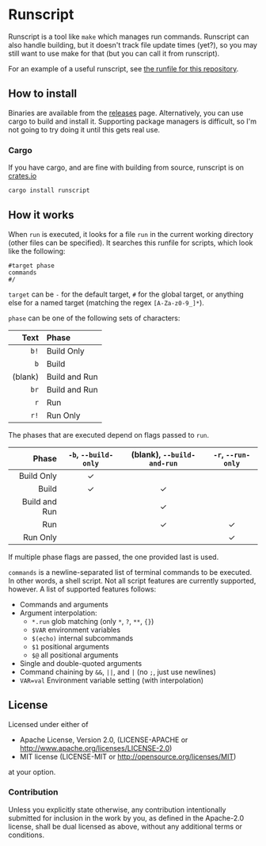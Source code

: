 # Runscript

Runscript is a tool like `make` which manages run commands. Runscript can also handle building, but it doesn't track file update times (yet?), so you may still want to use make for that (but you can call it from runscript).

For an example of a useful runscript, see [the runfile for this repository](run).

## How to install

Binaries are available from the [releases](https://github.com/TheOnlyMrCat/runscript) page. Alternatively, you can use cargo to
build and install it. Supporting package managers is difficult, so I'm not going to try doing it until this gets real use.

### Cargo

If you have cargo, and are fine with building from source, runscript is on [crates.io](https://crates.io/crates/runscript)

```sh
cargo install runscript
```

## How it works

When `run` is executed, it looks for a file `run` in the current working directory (other files can be specified). It
searches this runfile for scripts, which look like the following:

```run
#target phase
commands
#/
```

`target` can be `-` for the default target, `#` for the global target, or anything else for a named target (matching the regex
`[A-Za-z0-9_]*`).

`phase` can be one of the following sets of characters:

| Text    | Phase         |
| ------: | :------------ |
|    `b!` | Build Only    |
|     `b` | Build         |
| (blank) | Build and Run |
|    `br` | Build and Run |
|     `r` | Run           |
|    `r!` | Run Only      |

The phases that are executed depend on flags passed to `run`. 

|         Phase | `-b`, `--build-only` | (blank), `--build-and-run` | `-r`, `--run-only` |
| ------------: | :------------------: | :------------------------: | :----------------: |
|    Build Only |          ✓           |                            |                    |
|         Build |          ✓           |             ✓              |                    |
| Build and Run |                      |             ✓              |                    |
|           Run |                      |             ✓              |         ✓          |
|      Run Only |                      |                            |         ✓          |

If multiple phase flags are passed, the one provided last is used.

`commands` is a newline-separated list of terminal commands to be executed. In other words, a shell script. Not all script
features are currently supported, however. A list of supported features follows:

* Commands and arguments
* Argument interpolation:
  * `*.run` glob matching (only `*`, `?`, `**`, `{}`)
  * `$VAR` environment variables
  * `$(echo)` internal subcommands
  * `$1` positional arguments
  * `$@` all positional arguments
* Single and double-quoted arguments
* Command chaining by `&&`, `||`, and `|` (no `;`, just use newlines)
* `VAR=val` Environment variable setting (with interpolation)

## License

Licensed under either of

- Apache License, Version 2.0, (LICENSE-APACHE or http://www.apache.org/licenses/LICENSE-2.0)
- MIT license (LICENSE-MIT or http://opensource.org/licenses/MIT)

at your option.

### Contribution

Unless you explicitly state otherwise, any contribution intentionally submitted for inclusion in the work by you, as defined in the Apache-2.0 license, shall be dual licensed as above, without any additional terms or conditions.